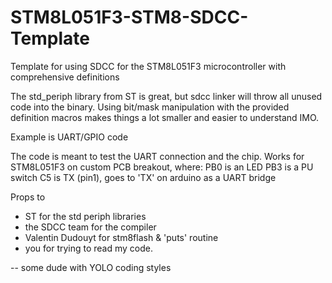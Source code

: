 # STM8L051F3-STM8-SDCC-Template
Template for using SDCC for the STM8L051F3 microcontroller with comprehensive definitions

The std_periph library from ST is great, but sdcc linker will throw all unused code into the binary.
Using bit/mask manipulation with the provided definition macros makes things a lot smaller and easier to understand IMO.

Example is UART/GPIO code

 The code is meant to test the UART connection and the chip.
 Works for STM8L051F3 on custom PCB breakout, where:
 PB0 is an LED
 PB3 is a PU switch
 C5 is TX (pin1), goes to 'TX' on arduino as a UART bridge
  
 Props to	
 * ST for the std periph libraries
 * the SDCC team for the compiler
 * Valentin Dudouyt for stm8flash & 'puts' routine
 * you for trying to read my code. 
 
 
 
 -- some dude with YOLO coding styles
